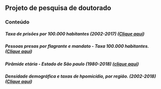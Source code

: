 
## Projeto de pesquisa de doutorado

### Conteúdo

##### Taxa de prisões por 100.000 habitantes (2002-2017) ([Clique aqui](NA))

##### Pessoas presas por flagrante e mandato - Taxa 100.000 habitantes. ([Clique aqui](NA))

##### Pirâmide etária - Estado de São paulo (1980-2018) ([clique aqui](NA))

##### Densidade demográfica e taxas de hpomicídio, por região. (2002-2018) ([Clique aqui](https://rdurl0.github.io/Projeto/docs/))
